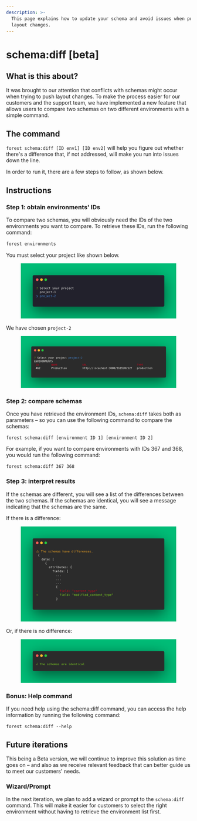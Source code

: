 ```yaml
---
description: >-
  This page explains how to update your schema and avoid issues when pushing
  layout changes.
---
```


# schema:diff \[beta]

## What is this about?

It was brought to our attention that conflicts with schemas might occur when trying to push layout changes. To make the process easier for our customers and the support team, we have implemented a new feature that allows users to compare two schemas on two different environments with a simple command.

## The command

`forest schema:diff [ID env1] [ID env2]` will help you figure out whether there's a difference that, if not addressed, will make you run into issues down the line.&#x20;

In order to run it, there are a few steps to follow, as shown below.&#x20;

## Instructions

### Step 1: obtain environments' IDs

To compare two schemas, you will obviously need the IDs of the two environments you want to compare. To retrieve these IDs, run the following command:

```bash
forest environments
```

You must select your project like shown below.

<figure><img src="../../../../.gitbook/assets/select-your-project.png" alt=""><figcaption></figcaption></figure>

We have chosen `project-2`

<figure><img src="../../../../.gitbook/assets/envs.png" alt=""><figcaption></figcaption></figure>

### Step 2: compare schemas

Once you have retrieved the environment IDs, `schema:diff` takes both as parameters – so you can use the following command to compare the schemas:

```
forest schema:diff [environment ID 1] [environment ID 2]
```

For example, if you want to compare environments with IDs 367 and 368, you would run the following command:

```
forest schema:diff 367 368
```

### Step 3: interpret results

If the schemas are different, you will see a list of the differences between the two schemas. If the schemas are identical, you will see a message indicating that the schemas are the same.

If there is a difference:

<figure><img src="../../../../.gitbook/assets/diff.png" alt=""><figcaption></figcaption></figure>

Or, if there is no difference:

<figure><img src="../../../../.gitbook/assets/no-diff.png" alt=""><figcaption></figcaption></figure>

### Bonus: Help command

If you need help using the schema:diff command, you can access the help information by running the following command:

```
forest schema:diff --help
```

## Future iterations

This being a Beta version, we will continue to improve this solution as time goes on – and also as we receive relevant feedback that can better guide us to meet our customers' needs.

### Wizard/Prompt

In the next iteration, we plan to add a wizard or prompt to the `schema:diff` command. This will make it easier for customers to select the right environment without having to retrieve the environment list first.

